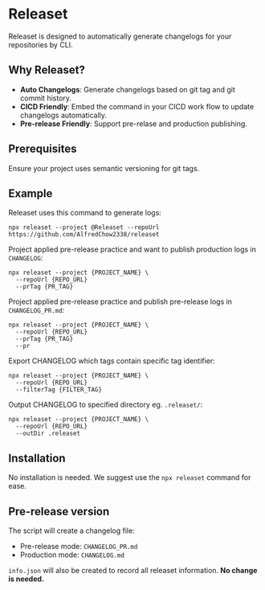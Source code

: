 # Releaset

Releaset is designed to automatically generate changelogs for your repositories by CLI.

## Why Releaset?

- <b>Auto Changelogs</b>: Generate changelogs based on git tag and git commit history.
- <b>CICD Friendly</b>: Embed the command in your CICD work flow to update changelogs automatically.
- <b>Pre-release Friendly</b>: Support pre-relase and production publishing.

## Prerequisites

Ensure your project uses semantic versioning for git tags.

## Example

Releaset uses this command to generate logs:
```
npx releaset --project @Releaset --repoUrl https://github.com/AlfredChow2338/releaset
```

Project applied pre-release practice and want to publish production logs in `CHANGELOG`:
```
npx releaset --project {PROJECT_NAME} \
  --repoUrl {REPO_URL}
  --prTag {PR_TAG}
```

Project applied pre-release practice and publish pre-release logs in `CHANGELOG_PR.md`:
```
npx releaset --project {PROJECT_NAME} \
  --repoUrl {REPO_URL}
  --prTag {PR_TAG}
  --pr
```

Export CHANGELOG which tags contain specific tag identifier:
```
npx releaset --project {PROJECT_NAME} \
  --repoUrl {REPO_URL}
  --filterTag {FILTER_TAG}
```

Output CHANGELOG to specified directory eg. `.releaset/`:
```
npx releaset --project {PROJECT_NAME} \
  --repoUrl {REPO_URL}
  --outDir .releaset
```

## Installation

No installation is needed. We suggest use the `npx releaset` command for ease. 

## Pre-release version

The script will create a changelog file:

- Pre-release mode: `CHANGELOG_PR.md`
- Production mode: `CHANGELOG.md`

`info.json` will also be created to record all releaset information. <b>No change is needed.</b>